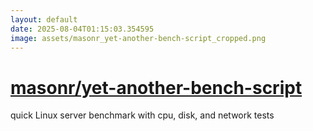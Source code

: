 ```yaml
---
layout: default
date: 2025-08-04T01:15:03.354595
image: assets/masonr_yet-another-bench-script_cropped.png
---
```


# [masonr/yet-another-bench-script](https://github.com/masonr/yet-another-bench-script)

quick Linux server benchmark with cpu, disk, and network tests
